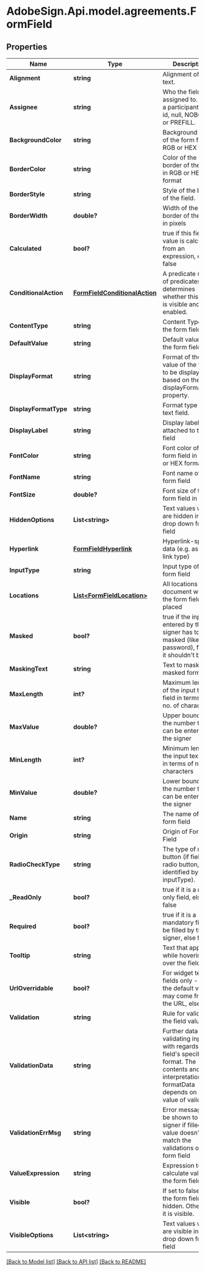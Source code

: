 # AdobeSign.Api.model.agreements.FormField
## Properties

Name | Type | Description | Notes
------------ | ------------- | ------------- | -------------
**Alignment** | **string** | Alignment of the text. | [optional] 
**Assignee** | **string** | Who the field is assigned to.  Either a participant set id, null, NOBODY or PREFILL. | [optional] 
**BackgroundColor** | **string** | Background color of the form field in RGB or HEX format | [optional] 
**BorderColor** | **string** | Color of the border of the field in RGB or HEX format | [optional] 
**BorderStyle** | **string** | Style of the border of the field. | [optional] 
**BorderWidth** | **double?** | Width of the border of the field in pixels | [optional] 
**Calculated** | **bool?** | true if this field&#39;s value is calculated from an expression, else false | [optional] 
**ConditionalAction** | [**FormFieldConditionalAction**](FormFieldConditionalAction.md) | A predicate (or set of predicates) that determines whether this field is visible and enabled. | [optional] 
**ContentType** | **string** | Content Type of the form field. | [optional] 
**DefaultValue** | **string** | Default value of the form field | [optional] 
**DisplayFormat** | **string** | Format of the value of the field to be displayed based on the displayFormatType property. | [optional] 
**DisplayFormatType** | **string** | Format type of the text field. | [optional] 
**DisplayLabel** | **string** | Display label attached to the field | [optional] 
**FontColor** | **string** | Font color of the form field in RGB or HEX format | [optional] 
**FontName** | **string** | Font name of the form field | [optional] 
**FontSize** | **double?** | Font size of the form field in points | [optional] 
**HiddenOptions** | **List&lt;string&gt;** | Text values which are hidden in a drop down form field | [optional] 
**Hyperlink** | [**FormFieldHyperlink**](FormFieldHyperlink.md) | Hyperlink-specific data (e.g. as url, link type) | [optional] 
**InputType** | **string** | Input type of the form field | [optional] 
**Locations** | [**List&lt;FormFieldLocation&gt;**](FormFieldLocation.md) | All locations in a document where the form field is placed | [optional] 
**Masked** | **bool?** | true if the input entered by the signer has to be masked (like password), false if it shouldn&#39;t be | [optional] 
**MaskingText** | **string** | Text to mask the masked form field | [optional] 
**MaxLength** | **int?** | Maximum length of the input text field in terms of no. of characters | [optional] 
**MaxValue** | **double?** | Upper bound of the number that can be entered by the signer | [optional] 
**MinLength** | **int?** | Minimum length of the input text field in terms of no. of characters | [optional] 
**MinValue** | **double?** | Lower bound of the number that can be entered by the signer | [optional] 
**Name** | **string** | The name of the form field | [optional] 
**Origin** | **string** | Origin of Form Field | [optional] 
**RadioCheckType** | **string** | The type of radio button (if field is radio button, identified by inputType). | [optional] 
**_ReadOnly** | **bool?** | true if it is a read-only field, else false | [optional] 
**Required** | **bool?** | true if it is a mandatory field to be filled by the signer, else false | [optional] 
**Tooltip** | **string** | Text that appears while hovering over the field | [optional] 
**UrlOverridable** | **bool?** | For widget text fields only - true if the default value may come from the URL, else false | [optional] 
**Validation** | **string** | Rule for validating the field value. | [optional] 
**ValidationData** | **string** | Further data for validating input with regards to the field&#39;s specified format. The contents and interpretation of formatData depends on the value of validation. | [optional] 
**ValidationErrMsg** | **string** | Error message to be shown to the signer if filled value doesn&#39;t match the validations of the form field | [optional] 
**ValueExpression** | **string** | Expression to calculate value of the form field | [optional] 
**Visible** | **bool?** | If set to false, then the form field is hidden.  Otherwise, it is visible. | [optional] 
**VisibleOptions** | **List&lt;string&gt;** | Text values which are visible in a drop down form field | [optional] 

[[Back to Model list]](../README.md#documentation-for-models) [[Back to API list]](../README.md#documentation-for-api-endpoints) [[Back to README]](../README.md)

